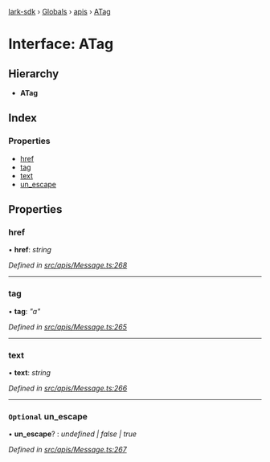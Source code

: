 [lark-sdk](../README.md) › [Globals](../globals.md) › [apis](../modules/apis.md) › [ATag](apis.atag.md)

# Interface: ATag

## Hierarchy

* **ATag**

## Index

### Properties

* [href](apis.atag.md#href)
* [tag](apis.atag.md#tag)
* [text](apis.atag.md#text)
* [un_escape](apis.atag.md#optional-un_escape)

## Properties

###  href

• **href**: *string*

*Defined in [src/apis/Message.ts:268](https://github.com/TbhT/lark-sdk/blob/5ecb791/src/apis/Message.ts#L268)*

___

###  tag

• **tag**: *"a"*

*Defined in [src/apis/Message.ts:265](https://github.com/TbhT/lark-sdk/blob/5ecb791/src/apis/Message.ts#L265)*

___

###  text

• **text**: *string*

*Defined in [src/apis/Message.ts:266](https://github.com/TbhT/lark-sdk/blob/5ecb791/src/apis/Message.ts#L266)*

___

### `Optional` un_escape

• **un_escape**? : *undefined | false | true*

*Defined in [src/apis/Message.ts:267](https://github.com/TbhT/lark-sdk/blob/5ecb791/src/apis/Message.ts#L267)*
